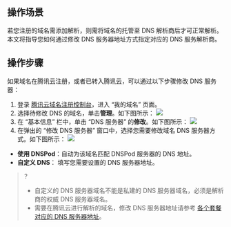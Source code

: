


## 操作场景
若您注册的域名需添加解析，则需将域名的托管至 DNS 解析商后才可正常解析。本文将指导您如何通过修改 DNS 服务器地址方式指定对应的 DNS 服务解析商。


## 操作步骤
如果域名在腾讯云注册，或者已转入腾讯云，可以通过以下步骤修改 DNS 服务器：
1. 登录 [腾讯云域名注册控制台](https://console.intl.cloud.tencent.com/domain/manage)，进入 “我的域名” 页面。
2. 选择待修改 DNS 的域名，单击**管理**。如下图所示：
![](https://qcloudimg.tencent-cloud.cn/raw/8bd6a6c32828f4cfc0f647d9cb728d28.png)
3. 在 “基本信息” 栏中，单击 “DNS 服务器” 的**修改**。如下图所示：
![](https://qcloudimg.tencent-cloud.cn/raw/e54332d4d0cbb5a45e79f3921eb1af55.png)
4. 在弹出的 “修改 DNS 服务器” 窗口中，选择您需要修改域名 DNS 服务器方式。如下图所示：
![](https://qcloudimg.tencent-cloud.cn/raw/85d545523f617ae84411c366d324db1e.png)
 - **使用 DNSPod**：自动为该域名匹配 DNSPod 服务器的 DNS 地址。
 - **自定义 DNS**： 填写您需要设置的 DNS 服务器地址。
>? 
>- 自定义的 DNS 服务器域名不能是私建的 DNS 服务器域名，必须是解析商的权威 DNS 服务器域名。
>- 需要在腾讯云进行解析的域名，修改 DNS 服务器地址请参考 [各个套餐对应的 DNS 服务器地址](https://docs.dnspod.com/dns/6036185c718dbb61ac2bee96/)。
